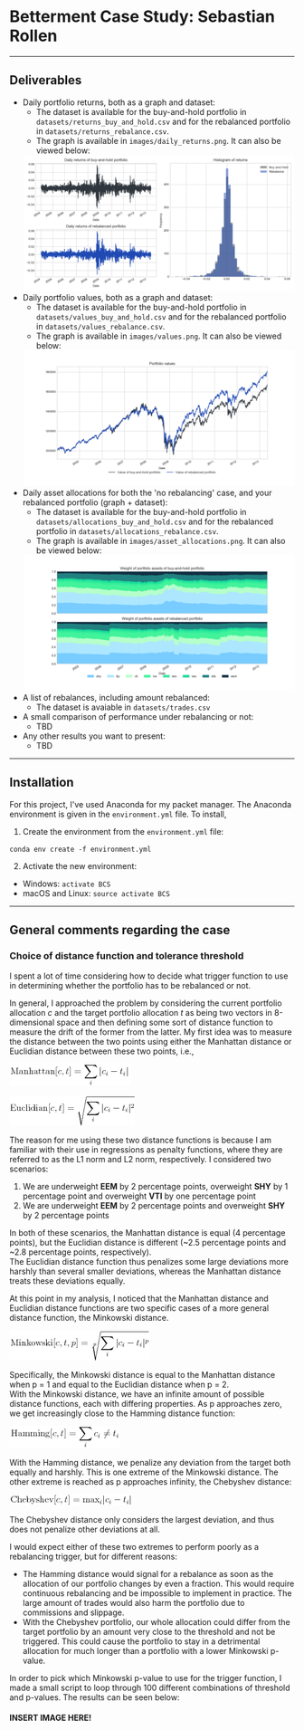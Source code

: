 # Betterment Case Study: Sebastian Rollen
---
## Deliverables
* Daily portfolio returns, both as a graph and dataset:
  * The dataset is available for the buy-and-hold portfolio in 
  `datasets/returns_buy_and_hold.csv` and for the rebalanced portfolio in
  `datasets/returns_rebalance.csv`.
  * The graph is available in `images/daily_returns.png`. 
  It can also be viewed below:  
  <!-- ![Returns](https://imgur.com/TWHGL5D.png) -->
  ![returns](images/daily_returns.png)
* Daily portfolio values, both as a graph and dataset:
  * The dataset is available for the buy-and-hold portfolio in 
  `datasets/values_buy_and_hold.csv` and for the rebalanced portfolio in
  `datasets/values_rebalance.csv`.
  * The graph is available in `images/values.png`. It can also be viewed below:  
  <!-- ![Values](https://imgur.com/C0NqBHI.png) -->
  ![Values](images/values.png)
* Daily asset allocations for both the 'no rebalancing' case, and your 
rebalanced portfolio (graph + dataset):
  * The dataset is available for the buy-and-hold portfolio in 
  `datasets/allocations_buy_and_hold.csv` and for the rebalanced portfolio in
  `datasets/allocations_rebalance.csv`.
  * The graph is available in `images/asset_allocations.png`. It can also be 
  viewed below:  
  <!-- ![Allocations](https://i.imgur.com/EPxFrM2.png) -->
  ![Allocations](images/asset_allocations.png)
* A list of rebalances, including amount rebalanced:
  * The dataset is avaiable in `datasets/trades.csv`
* A small comparison of performance under rebalancing or not:
  * TBD
* Any other results you want to present:
  * TBD
---
## Installation
For this project, I've used Anaconda for my packet manager. The Anaconda 
environment is given in the `environment.yml` file. To install, 
1. Create the environment from the `environment.yml` file:  
```
conda env create -f environment.yml
```
2. Activate the new environment:
  * Windows: `activate BCS`
  * macOS and Linux: `source activate BCS`
---
## General comments regarding the case
### Choice of distance function and  tolerance threshold
I spent a lot of time considering how to decide what trigger function to use 
in determining whether the portfolio has to be rebalanced or not.

In general, I approached the problem by considering the current portfolio 
allocation *c* and the target portfolio allocation *t* as being two vectors in 
8-dimensional space and then defining some sort of distance function to measure 
the drift of the former from the latter. My first idea was to measure the 
distance between the two points using either the Manhattan distance or 
Euclidian distance between these two points, i.e.,

![Manhattan distance](equations/manhattan.png)

![Euclidian distance](equations/euclidian.png)

The reason for me using these two distance functions is because I am familiar 
with their use in regressions as penalty 
functions, where they are referred to as the L1 norm and L2 norm, respectively. 
I considered two scenarios:
1. We are underweight **EEM** by 2 percentage points, overweight **SHY** by 1 
percentage point and overweight **VTI** by one percentage point
2. We are underweight **EEM** by 2 percentage points and overweight **SHY** by 
2 percentage points

In both of these scenarios, the Manhattan distance is equal (4 percentage 
points), but the Euclidian distance is different (~2.5 percentage points and 
~2.8 percentage points, respectively).  
The Euclidian distance function thus penalizes some large deviations more 
harshly than several smaller deviations, whereas the Manhattan distance treats 
these deviations equally.

At this point in my analysis, I noticed that the Manhattan distance and 
Euclidian distance functions are two specific cases of a more general distance
function, the Minkowski distance.

![Minkowski distance](equations/minkowski.png)

Specifically, the Minkowski distance is equal to the Manhattan distance when
p = 1 and equal to the Euclidian distance when p = 2.  
With the Minkowski distance, we have an infinite amount of possible distance 
functions, each with differing properties. As p approaches zero, we get 
increasingly close to the Hamming distance function:

![Hamming distance](equations/hamming.png)

With the Hamming distance, we penalize any deviation from the target both 
equally and harshly. This is one extreme of the Minkowski distance. The other
extreme is reached as p approaches infinity, the Chebyshev distance:

![Chebyshev distance](equations/chebyshev.png)

The Chebyshev distance only considers the largest deviation, and thus does 
not penalize other deviations at all.

I would expect either of these two extremes to perform poorly as a rebalancing
trigger, but for different reasons:
* The Hamming distance would signal for a rebalance as soon as the allocation 
of our portfolio changes by even a fraction. This would require continuous
rebalancing and be impossible to implement in practice. The large amount of 
trades would also harm the portfolio due to commissions and slippage.
* With the Chebyshev portfolio, our whole allocation could differ from the 
target portfolio by an amount very close to the threshold and not be triggered.
This could cause the portfolio to stay in a detrimental allocation for much
longer than a portfolio with a lower Minkowski p-value.

In order to pick which Minkowski p-value to use for the trigger function, I 
made a small script to loop through 100 different combinations of threshold
and p-values. The results can be seen below:

#### INSERT IMAGE HERE!
